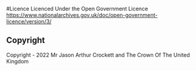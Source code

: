 #Licence
Licenced Under the Open Government Licence
https://www.nationalarchives.gov.uk/doc/open-government-licence/version/3/
## Copyright
Copyright - 2022 Mr Jason Arthur Crockett and The Crown Of The United Kingdom